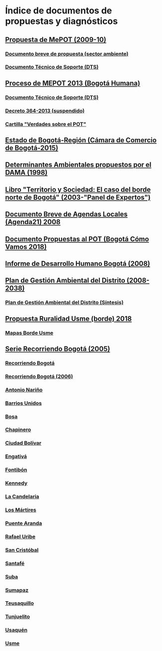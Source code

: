 # Índice de documentos de propuestas y diagnósticos
## [Propuesta de MePOT (2009-10)](https://github.com/gquimbayo/BOG-Ambiente_Territorio/tree/main/Documentos_de_Propuestas_Diagn%C3%B3sticos/MEPOT2009-10)
### [Documento breve de propuesta (sector ambiente)](https://github.com/gquimbayo/BOG-Ambiente_Territorio/blob/main/Documentos_de_Propuestas_Diagn%C3%B3sticos/MEPOT2009-10/Documento%20Breve%20Propuesta%20de%20Modificaci%C3%B3n%20SDA.pdf) 
### [Documento Técnico de Soporte (DTS)](https://github.com/gquimbayo/BOG-Ambiente_Territorio/blob/main/Documentos_de_Propuestas_Diagn%C3%B3sticos/MEPOT2009-10/DTS-Modificaci%C3%B3n%20POT.pdf)
## [Proceso de MEPOT 2013 (Bogotá Humana)](https://github.com/gquimbayo/BOG-Ambiente_Territorio/tree/main/Documentos_de_Propuestas_Diagn%C3%B3sticos/MEPOT2013)
### [Documento Técnico de Soporte (DTS)](https://github.com/gquimbayo/BOG-Ambiente_Territorio/blob/main/Documentos_de_Propuestas_Diagn%C3%B3sticos/MEPOT2013/DTS_20FEB2013_300pm.pdf)
### [Decreto 364-2013 (suspendido)](https://github.com/gquimbayo/BOG-Ambiente_Territorio/blob/main/Documentos_de_Propuestas_Diagn%C3%B3sticos/MEPOT2013/Decreto-364-2013.pdf)
### [Cartilla "Verdades sobre el POT"](https://github.com/gquimbayo/BOG-Ambiente_Territorio/blob/main/Documentos_de_Propuestas_Diagn%C3%B3sticos/MEPOT2013/Cartilla-Verdades-POT-31072013.pdf)
## [Estado de Bogotá-Región (Cámara de Comercio de Bogotá-2015)](https://github.com/gquimbayo/BOG-Ambiente_Territorio/blob/main/Documentos_de_Propuestas_Diagn%C3%B3sticos/90713-CCB.pdf)
## [Determinantes Ambientales propuestos por el DAMA (1998)](https://github.com/gquimbayo/BOG-Ambiente_Territorio/blob/main/Documentos_de_Propuestas_Diagn%C3%B3sticos/Determinantes%20Ambientales-DAMA%201998.pdf)
## [Libro "Territorio y Sociedad: El caso del borde norte de Bogotá" (2003-"Panel de Expertos")](https://github.com/gquimbayo/BOG-Ambiente_Territorio/blob/main/Documentos_de_Propuestas_Diagn%C3%B3sticos/Libro-Territorio%20y%20Sociedad%20(panel%20expertos%20borde%20norte%20Bt%C3%A1).pdf)
## [Documento Breve de Agendas Locales (Agenda21) 2008](https://github.com/gquimbayo/BOG-Ambiente_Territorio/blob/main/Documentos_de_Propuestas_Diagn%C3%B3sticos/Documento%20Breve%20de%20Bogota-AL21-principales%20resultados%203.pdf)
## [Documento Propuestas al POT (Bogotá Cómo Vamos 2018)](https://github.com/gquimbayo/BOG-Ambiente_Territorio/blob/main/Documentos_de_Propuestas_Diagn%C3%B3sticos/Documento-Propuestas-al-POT.pdf)
## [Informe de Desarrollo Humano Bogotá (2008)](https://github.com/gquimbayo/BOG-Ambiente_Territorio/blob/main/Documentos_de_Propuestas_Diagn%C3%B3sticos/IDH-Bogota.pdf)
## [Plan de Gestión Ambiental del Distrito (2008-2038)](https://github.com/gquimbayo/BOG-Ambiente_Territorio/blob/main/Documentos_de_Propuestas_Diagn%C3%B3sticos/plan_de_gestion_ambiental_bogota_2008_2038.pdf)
### [Plan de Gestión Ambiental del Distrito (Síntesis)](https://github.com/gquimbayo/BOG-Ambiente_Territorio/blob/main/Documentos_de_Propuestas_Diagn%C3%B3sticos/PGA%20VERSION%20SINTESIS.pdf)
## [Propuesta Ruralidad Usme (borde) 2018](https://github.com/gquimbayo/BOG-Ambiente_Territorio/blob/main/Documentos_de_Propuestas_Diagn%C3%B3sticos/Propuesta%20Ruralidad%20Usme_2018/PROPUESTA%20RURAL%20USME%20BORDE%20ENERO%202018.pdf)
### [Mapas Borde Usme](https://github.com/gquimbayo/BOG-Ambiente_Territorio/blob/main/Documentos_de_Propuestas_Diagn%C3%B3sticos/Propuesta%20Ruralidad%20Usme_2018/Mapas.pdf)
## [Serie Recorriendo Bogotá (2005)](https://github.com/gquimbayo/BOG-Ambiente_Territorio/tree/main/Documentos_de_Propuestas_Diagn%C3%B3sticos/Serie_Recorriendo%20Bogot%C3%A1_2005)
### [Recorriendo Bogotá](https://github.com/gquimbayo/BOG-Ambiente_Territorio/blob/main/Documentos_de_Propuestas_Diagn%C3%B3sticos/Serie_Recorriendo%20Bogot%C3%A1_2005/Recorriendo%20Bogot%C3%A1.pdf)
### [Recorriendo Bogotá (2006)](https://github.com/gquimbayo/BOG-Ambiente_Territorio/blob/main/Documentos_de_Propuestas_Diagn%C3%B3sticos/Serie_Recorriendo%20Bogot%C3%A1_2005/Recorriendo%20Bogot%C3%A1%202006.pdf)
### [Antonio Nariño](https://github.com/gquimbayo/BOG-Ambiente_Territorio/blob/main/Documentos_de_Propuestas_Diagn%C3%B3sticos/Serie_Recorriendo%20Bogot%C3%A1_2005/Recorriendo%20Antonio%20Nari%C3%B1o.pdf)
### [Barrios Unidos](https://github.com/gquimbayo/BOG-Ambiente_Territorio/blob/main/Documentos_de_Propuestas_Diagn%C3%B3sticos/Serie_Recorriendo%20Bogot%C3%A1_2005/Recorriendo%20Barrios%20Unidos.pdf)
### [Bosa](https://github.com/gquimbayo/BOG-Ambiente_Territorio/blob/main/Documentos_de_Propuestas_Diagn%C3%B3sticos/Serie_Recorriendo%20Bogot%C3%A1_2005/Recorriendo%20Bosa.pdf)
### [Chapinero](https://github.com/gquimbayo/BOG-Ambiente_Territorio/blob/main/Documentos_de_Propuestas_Diagn%C3%B3sticos/Serie_Recorriendo%20Bogot%C3%A1_2005/Recorriendo%20Chapinero.pdf)
### [Ciudad Bolívar](https://github.com/gquimbayo/BOG-Ambiente_Territorio/blob/main/Documentos_de_Propuestas_Diagn%C3%B3sticos/Serie_Recorriendo%20Bogot%C3%A1_2005/Recorriendo%20Ciudad%20Bol%C3%ADvar.pdf)
### [Engativá](https://github.com/gquimbayo/BOG-Ambiente_Territorio/blob/main/Documentos_de_Propuestas_Diagn%C3%B3sticos/Serie_Recorriendo%20Bogot%C3%A1_2005/Recorriendo%20Engativ%C3%A1.pdf)
### [Fontibón](https://github.com/gquimbayo/BOG-Ambiente_Territorio/blob/main/Documentos_de_Propuestas_Diagn%C3%B3sticos/Serie_Recorriendo%20Bogot%C3%A1_2005/Recorriendo%20Fontib%C3%B3n.pdf)
### [Kennedy](https://github.com/gquimbayo/BOG-Ambiente_Territorio/blob/main/Documentos_de_Propuestas_Diagn%C3%B3sticos/Serie_Recorriendo%20Bogot%C3%A1_2005/Recorriendo%20Kennedy.pdf)
### [La Candelaria](https://github.com/gquimbayo/BOG-Ambiente_Territorio/blob/main/Documentos_de_Propuestas_Diagn%C3%B3sticos/Serie_Recorriendo%20Bogot%C3%A1_2005/Recorriendo%20La%20Candelaria.pdf)
### [Los Mártires](https://github.com/gquimbayo/BOG-Ambiente_Territorio/blob/main/Documentos_de_Propuestas_Diagn%C3%B3sticos/Serie_Recorriendo%20Bogot%C3%A1_2005/Recorriendo%20Los%20M%C3%A1rtires.pdf)
### [Puente Aranda](https://github.com/gquimbayo/BOG-Ambiente_Territorio/blob/main/Documentos_de_Propuestas_Diagn%C3%B3sticos/Serie_Recorriendo%20Bogot%C3%A1_2005/Recorriendo%20Puente%20Aranda.pdf) 
### [Rafael Uribe](https://github.com/gquimbayo/BOG-Ambiente_Territorio/blob/main/Documentos_de_Propuestas_Diagn%C3%B3sticos/Serie_Recorriendo%20Bogot%C3%A1_2005/Recorriendo%20Rafael%20Uribe%20Uribe.pdf)
### [San Cristóbal](https://github.com/gquimbayo/BOG-Ambiente_Territorio/blob/main/Documentos_de_Propuestas_Diagn%C3%B3sticos/Serie_Recorriendo%20Bogot%C3%A1_2005/Recorriendo%20San%20Crist%C3%B3bal.pdf) 
### [Santafé](https://github.com/gquimbayo/BOG-Ambiente_Territorio/blob/main/Documentos_de_Propuestas_Diagn%C3%B3sticos/Serie_Recorriendo%20Bogot%C3%A1_2005/Recorriendo%20Santa%20F%C3%A9.pdf)
### [Suba](https://github.com/gquimbayo/BOG-Ambiente_Territorio/blob/main/Documentos_de_Propuestas_Diagn%C3%B3sticos/Serie_Recorriendo%20Bogot%C3%A1_2005/Recorriendo%20Suba.pdf)
### [Sumapaz](https://github.com/gquimbayo/BOG-Ambiente_Territorio/blob/main/Documentos_de_Propuestas_Diagn%C3%B3sticos/Serie_Recorriendo%20Bogot%C3%A1_2005/Recorriendo%20Sumapaz.pdf)
### [Teusaquillo](https://github.com/gquimbayo/BOG-Ambiente_Territorio/blob/main/Documentos_de_Propuestas_Diagn%C3%B3sticos/Serie_Recorriendo%20Bogot%C3%A1_2005/Recorriendo%20Teusaquillo.pdf) 
### [Tunjuelito](https://github.com/gquimbayo/BOG-Ambiente_Territorio/blob/main/Documentos_de_Propuestas_Diagn%C3%B3sticos/Serie_Recorriendo%20Bogot%C3%A1_2005/Recorriendo%20Tunjuelito.pdf)
### [Usaquén](https://github.com/gquimbayo/BOG-Ambiente_Territorio/blob/main/Documentos_de_Propuestas_Diagn%C3%B3sticos/Serie_Recorriendo%20Bogot%C3%A1_2005/Recorriendo%20Usaqu%C3%A9n.pdf) 
### [Usme](https://github.com/gquimbayo/BOG-Ambiente_Territorio/blob/main/Documentos_de_Propuestas_Diagn%C3%B3sticos/Serie_Recorriendo%20Bogot%C3%A1_2005/Recorriendo%20Usme.pdf)
